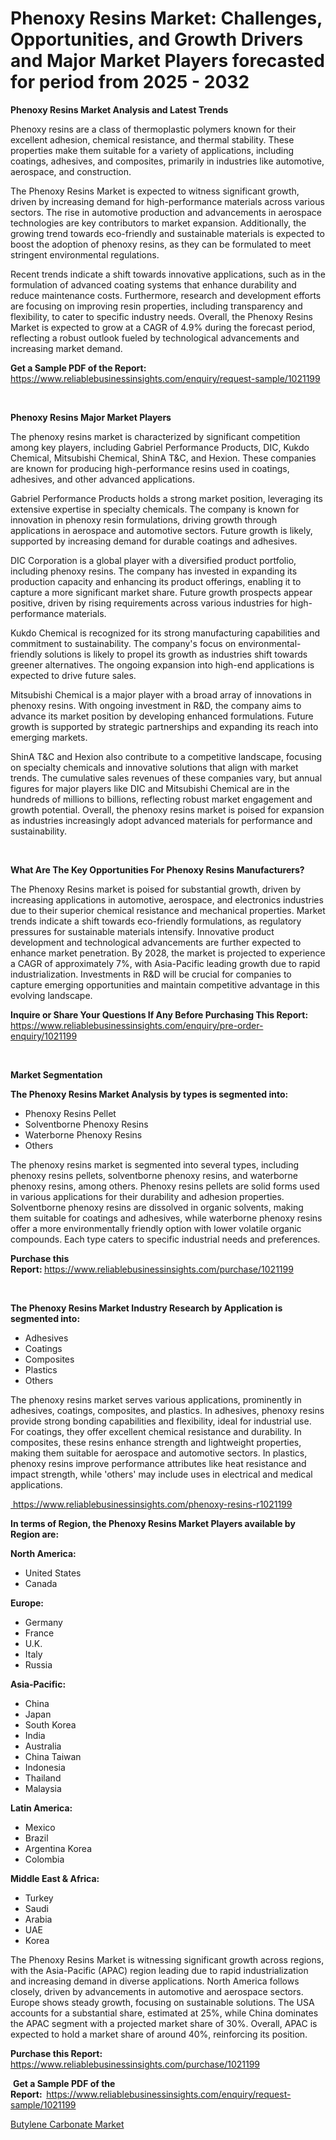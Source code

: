 <p><h1>Phenoxy Resins Market: Challenges, Opportunities, and Growth Drivers and Major Market Players forecasted for period from 2025 - 2032</h1></p><p><strong>Phenoxy Resins Market Analysis and Latest Trends</strong></p>
<p><p>Phenoxy resins are a class of thermoplastic polymers known for their excellent adhesion, chemical resistance, and thermal stability. These properties make them suitable for a variety of applications, including coatings, adhesives, and composites, primarily in industries like automotive, aerospace, and construction.</p><p>The Phenoxy Resins Market is expected to witness significant growth, driven by increasing demand for high-performance materials across various sectors. The rise in automotive production and advancements in aerospace technologies are key contributors to market expansion. Additionally, the growing trend towards eco-friendly and sustainable materials is expected to boost the adoption of phenoxy resins, as they can be formulated to meet stringent environmental regulations.</p><p>Recent trends indicate a shift towards innovative applications, such as in the formulation of advanced coating systems that enhance durability and reduce maintenance costs. Furthermore, research and development efforts are focusing on improving resin properties, including transparency and flexibility, to cater to specific industry needs. Overall, the Phenoxy Resins Market is expected to grow at a CAGR of 4.9% during the forecast period, reflecting a robust outlook fueled by technological advancements and increasing market demand.</p></p>
<p><strong>Get a Sample PDF of the Report:&nbsp;</strong> <a href="https://www.reliablebusinessinsights.com/enquiry/request-sample/1021199?utm_campaign=3107&utm_medium=2&utm_source=Github&utm_content=ia&utm_term=02042025&utm_id=phenoxy-resins">https://www.reliablebusinessinsights.com/enquiry/request-sample/1021199</a></p>
<p>&nbsp;</p>
<p><strong>Phenoxy Resins Major Market Players</strong></p>
<p><p>The phenoxy resins market is characterized by significant competition among key players, including Gabriel Performance Products, DIC, Kukdo Chemical, Mitsubishi Chemical, ShinA T&C, and Hexion. These companies are known for producing high-performance resins used in coatings, adhesives, and other advanced applications.</p><p>Gabriel Performance Products holds a strong market position, leveraging its extensive expertise in specialty chemicals. The company is known for innovation in phenoxy resin formulations, driving growth through applications in aerospace and automotive sectors. Future growth is likely, supported by increasing demand for durable coatings and adhesives.</p><p>DIC Corporation is a global player with a diversified product portfolio, including phenoxy resins. The company has invested in expanding its production capacity and enhancing its product offerings, enabling it to capture a more significant market share. Future growth prospects appear positive, driven by rising requirements across various industries for high-performance materials.</p><p>Kukdo Chemical is recognized for its strong manufacturing capabilities and commitment to sustainability. The company's focus on environmental-friendly solutions is likely to propel its growth as industries shift towards greener alternatives. The ongoing expansion into high-end applications is expected to drive future sales.</p><p>Mitsubishi Chemical is a major player with a broad array of innovations in phenoxy resins. With ongoing investment in R&D, the company aims to advance its market position by developing enhanced formulations. Future growth is supported by strategic partnerships and expanding its reach into emerging markets.</p><p>ShinA T&C and Hexion also contribute to a competitive landscape, focusing on specialty chemicals and innovative solutions that align with market trends. The cumulative sales revenues of these companies vary, but annual figures for major players like DIC and Mitsubishi Chemical are in the hundreds of millions to billions, reflecting robust market engagement and growth potential. Overall, the phenoxy resins market is poised for expansion as industries increasingly adopt advanced materials for performance and sustainability.</p></p>
<p>&nbsp;</p>
<p><strong>What Are The Key Opportunities For Phenoxy Resins Manufacturers?</strong></p>
<p><p>The Phenoxy Resins market is poised for substantial growth, driven by increasing applications in automotive, aerospace, and electronics industries due to their superior chemical resistance and mechanical properties. Market trends indicate a shift towards eco-friendly formulations, as regulatory pressures for sustainable materials intensify. Innovative product development and technological advancements are further expected to enhance market penetration. By 2028, the market is projected to experience a CAGR of approximately 7%, with Asia-Pacific leading growth due to rapid industrialization. Investments in R&D will be crucial for companies to capture emerging opportunities and maintain competitive advantage in this evolving landscape.</p></p>
<p><strong>Inquire or Share Your Questions If Any Before Purchasing This Report:</strong> <a href="https://www.reliablebusinessinsights.com/enquiry/pre-order-enquiry/1021199?utm_campaign=3107&utm_medium=2&utm_source=Github&utm_content=ia&utm_term=02042025&utm_id=phenoxy-resins">https://www.reliablebusinessinsights.com/enquiry/pre-order-enquiry/1021199</a></p>
<p>&nbsp;</p>
<p><strong>Market Segmentation</strong></p>
<p><strong>The Phenoxy Resins Market Analysis by types is segmented into:</strong></p>
<p><ul><li>Phenoxy Resins Pellet</li><li>Solventborne Phenoxy Resins</li><li>Waterborne Phenoxy Resins</li><li>Others</li></ul></p>
<p><p>The phenoxy resins market is segmented into several types, including phenoxy resins pellets, solventborne phenoxy resins, and waterborne phenoxy resins, among others. Phenoxy resins pellets are solid forms used in various applications for their durability and adhesion properties. Solventborne phenoxy resins are dissolved in organic solvents, making them suitable for coatings and adhesives, while waterborne phenoxy resins offer a more environmentally friendly option with lower volatile organic compounds. Each type caters to specific industrial needs and preferences.</p></p>
<p><strong>Purchase this Report:&nbsp;</strong><a href="https://www.reliablebusinessinsights.com/purchase/1021199?utm_campaign=3107&utm_medium=2&utm_source=Github&utm_content=ia&utm_term=02042025&utm_id=phenoxy-resins">https://www.reliablebusinessinsights.com/purchase/1021199</a></p>
<p>&nbsp;</p>
<p><strong>The Phenoxy Resins Market Industry Research by Application is segmented into:</strong></p>
<p><ul><li>Adhesives</li><li>Coatings</li><li>Composites</li><li>Plastics</li><li>Others</li></ul></p>
<p><p>The phenoxy resins market serves various applications, prominently in adhesives, coatings, composites, and plastics. In adhesives, phenoxy resins provide strong bonding capabilities and flexibility, ideal for industrial use. For coatings, they offer excellent chemical resistance and durability. In composites, these resins enhance strength and lightweight properties, making them suitable for aerospace and automotive sectors. In plastics, phenoxy resins improve performance attributes like heat resistance and impact strength, while 'others' may include uses in electrical and medical applications.</p></p>
<p><a href="https://www.reliablebusinessinsights.com/phenoxy-resins-r1021199?utm_campaign=3107&utm_medium=2&utm_source=Github&utm_content=ia&utm_term=02042025&utm_id=phenoxy-resins">&nbsp;https://www.reliablebusinessinsights.com/phenoxy-resins-r1021199</a></p>
<p><strong>In terms of Region, the Phenoxy Resins Market Players available by Region are:</strong></p>
<p>
    <p> <strong> North America: </strong>
        <ul>
            <li>United States</li>
            <li>Canada</li>
        </ul>
        </p> 
    <p> <strong> Europe: </strong>
        <ul>
            <li>Germany</li>
            <li>France</li>
            <li>U.K.</li>
            <li>Italy</li>
            <li>Russia</li>
        </ul>
        </p> 
    <p> <strong> Asia-Pacific: </strong>
        <ul>
            <li>China</li>
            <li>Japan</li>
            <li>South Korea</li>
            <li>India</li>
            <li>Australia</li>
            <li>China Taiwan</li>
            <li>Indonesia</li>
            <li>Thailand</li>
            <li>Malaysia</li>
        </ul>
        </p> 
    <p> <strong> Latin America: </strong>
        <ul>
            <li>Mexico</li>
            <li>Brazil</li>
            <li>Argentina Korea</li>
            <li>Colombia</li>
        </ul>
        </p> 
    <p> <strong> Middle East & Africa: </strong>
        <ul>
            <li>Turkey</li>
            <li>Saudi</li>
            <li>Arabia</li>
            <li>UAE</li>
            <li>Korea</li>
        </ul>
    </p>
    </p>
<p><p>The Phenoxy Resins Market is witnessing significant growth across regions, with the Asia-Pacific (APAC) region leading due to rapid industrialization and increasing demand in diverse applications. North America follows closely, driven by advancements in automotive and aerospace sectors. Europe shows steady growth, focusing on sustainable solutions. The USA accounts for a substantial share, estimated at 25%, while China dominates the APAC segment with a projected market share of 30%. Overall, APAC is expected to hold a market share of around 40%, reinforcing its position.</p></p>
<p><strong>Purchase this Report: </strong><a href="https://www.reliablebusinessinsights.com/purchase/1021199?utm_campaign=3107&utm_medium=2&utm_source=Github&utm_content=ia&utm_term=02042025&utm_id=phenoxy-resins">https://www.reliablebusinessinsights.com/purchase/1021199</a></p>
<p>&nbsp;<strong>Get a Sample PDF of the Report:&nbsp;&nbsp;</strong><a href="https://www.reliablebusinessinsights.com/enquiry/request-sample/1021199?utm_campaign=3107&utm_medium=2&utm_source=Github&utm_content=ia&utm_term=02042025&utm_id=phenoxy-resins">https://www.reliablebusinessinsights.com/enquiry/request-sample/1021199</a></p>
<p><strong></strong></p>
<p><p><a href="https://github.com/daphnyvashdi/Market-Research-Report-List-1/blob/main/butylene-carbonate-market.md?utm_campaign=3107&utm_medium=2&utm_source=Github&utm_content=ia&utm_term=02042025&utm_id=phenoxy-resins">Butylene Carbonate Market</a></p></p>